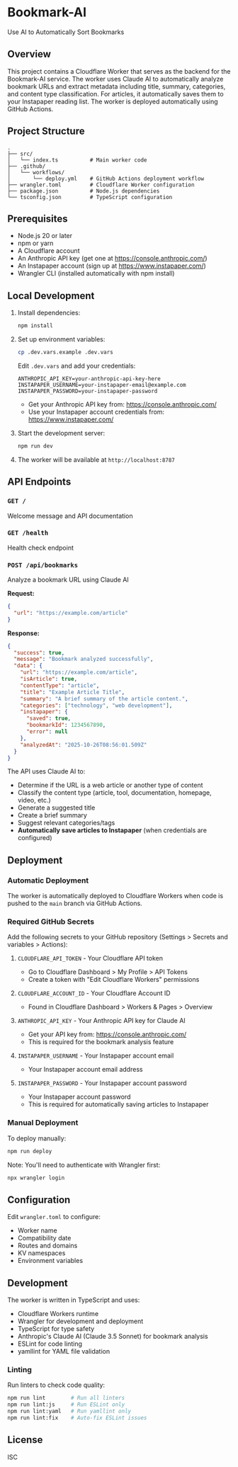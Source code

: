 # Bookmark-AI

Use AI to Automatically Sort Bookmarks

## Overview

This project contains a Cloudflare Worker that serves as the backend for the Bookmark-AI service. The worker uses Claude AI to automatically analyze bookmark URLs and extract metadata including title, summary, categories, and content type classification. For articles, it automatically saves them to your Instapaper reading list. The worker is deployed automatically using GitHub Actions.

## Project Structure

```
.
├── src/
│   └── index.ts          # Main worker code
├── .github/
│   └── workflows/
│       └── deploy.yml    # GitHub Actions deployment workflow
├── wrangler.toml         # Cloudflare Worker configuration
├── package.json          # Node.js dependencies
└── tsconfig.json         # TypeScript configuration
```

## Prerequisites

- Node.js 20 or later
- npm or yarn
- A Cloudflare account
- An Anthropic API key (get one at https://console.anthropic.com/)
- An Instapaper account (sign up at https://www.instapaper.com/)
- Wrangler CLI (installed automatically with npm install)

## Local Development

1. Install dependencies:
   ```bash
   npm install
   ```

2. Set up environment variables:
   ```bash
   cp .dev.vars.example .dev.vars
   ```

   Edit `.dev.vars` and add your credentials:
   ```
   ANTHROPIC_API_KEY=your-anthropic-api-key-here
   INSTAPAPER_USERNAME=your-instapaper-email@example.com
   INSTAPAPER_PASSWORD=your-instapaper-password
   ```

   - Get your Anthropic API key from: https://console.anthropic.com/
   - Use your Instapaper account credentials from: https://www.instapaper.com/

3. Start the development server:
   ```bash
   npm run dev
   ```

4. The worker will be available at `http://localhost:8787`

## API Endpoints

### `GET /`
Welcome message and API documentation

### `GET /health`
Health check endpoint

### `POST /api/bookmarks`
Analyze a bookmark URL using Claude AI

**Request:**
```json
{
  "url": "https://example.com/article"
}
```

**Response:**
```json
{
  "success": true,
  "message": "Bookmark analyzed successfully",
  "data": {
    "url": "https://example.com/article",
    "isArticle": true,
    "contentType": "article",
    "title": "Example Article Title",
    "summary": "A brief summary of the article content.",
    "categories": ["technology", "web development"],
    "instapaper": {
      "saved": true,
      "bookmarkId": 1234567890,
      "error": null
    },
    "analyzedAt": "2025-10-26T08:56:01.509Z"
  }
}
```

The API uses Claude AI to:
- Determine if the URL is a web article or another type of content
- Classify the content type (article, tool, documentation, homepage, video, etc.)
- Generate a suggested title
- Create a brief summary
- Suggest relevant categories/tags
- **Automatically save articles to Instapaper** (when credentials are configured)

## Deployment

### Automatic Deployment

The worker is automatically deployed to Cloudflare Workers when code is pushed to the `main` branch via GitHub Actions.

### Required GitHub Secrets

Add the following secrets to your GitHub repository (Settings > Secrets and variables > Actions):

1. `CLOUDFLARE_API_TOKEN` - Your Cloudflare API token
   - Go to Cloudflare Dashboard > My Profile > API Tokens
   - Create a token with "Edit Cloudflare Workers" permissions

2. `CLOUDFLARE_ACCOUNT_ID` - Your Cloudflare Account ID
   - Found in Cloudflare Dashboard > Workers & Pages > Overview

3. `ANTHROPIC_API_KEY` - Your Anthropic API key for Claude AI
   - Get your API key from: https://console.anthropic.com/
   - This is required for the bookmark analysis feature

4. `INSTAPAPER_USERNAME` - Your Instapaper account email
   - Your Instapaper account email address

5. `INSTAPAPER_PASSWORD` - Your Instapaper account password
   - Your Instapaper account password
   - This is required for automatically saving articles to Instapaper

### Manual Deployment

To deploy manually:

```bash
npm run deploy
```

Note: You'll need to authenticate with Wrangler first:
```bash
npx wrangler login
```

## Configuration

Edit `wrangler.toml` to configure:
- Worker name
- Compatibility date
- Routes and domains
- KV namespaces
- Environment variables

## Development

The worker is written in TypeScript and uses:
- Cloudflare Workers runtime
- Wrangler for development and deployment
- TypeScript for type safety
- Anthropic's Claude AI (Claude 3.5 Sonnet) for bookmark analysis
- ESLint for code linting
- yamllint for YAML file validation

### Linting

Run linters to check code quality:
```bash
npm run lint        # Run all linters
npm run lint:js     # Run ESLint only
npm run lint:yaml   # Run yamllint only
npm run lint:fix    # Auto-fix ESLint issues
```

## License

ISC

